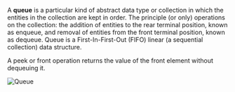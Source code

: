 A **queue** is a particular kind of abstract data
type or collection in which the entities in the collection are
kept in order.
The principle (or only) operations on the
collection: the addition of entities to the rear terminal
position, known as enqueue, and removal of entities from the
front terminal position, known as dequeue.
Queue  is a First-In-First-Out (FIFO) linear (a sequential
collection) data structure.

A peek or front operation returns the value of the front element
without dequeuing it.

![Queue](https://upload.wikimedia.org/wikipedia/commons/5/52/Data_Queue.svg)
